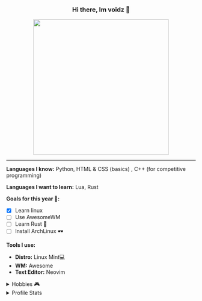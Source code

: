 <h3 align='center'>Hi there, Im voidz 👋</h3>
<p align='center'><img align='center' width='360px' src='https://64.media.tumblr.com/f44184258bf3c3712d2029e90c391a96/27f1ab5eb22beebb-6a/s640x960/2efdbe35f17bc117cc0db55a8e4cf97b973ee72e.gifv'></img></p>
<hr/>

**Languages I know:** Python, HTML & CSS (basics) , C++ (for competitive programming)

**Languages I want to learn:** Lua, Rust

**Goals for this year 🥅:**
  - [x] Learn linux
  - [ ] Use AwesomeWM
  - [ ] Learn Rust 📝
  - [ ] Install ArchLinux 🕶️

**Tools I use:**
  - **Distro:** Linux Mint💻
  - **WM:**  Awesome
  - **Text Editor:** Neovim


<details>
  <summary> Hobbies 🎮 </summary>
  <br/>
  <p align='center'> -> Programming, watching anime &  comp gaming and occasionally reading some books </p>
</details>

<!-- <details>
  <summary> Fonts I like 🖋️ </summary>
  <br/>
  <p align='center'> -> JetBrains Mono, Fira Code, Fantasque Sans Mono, Montserrat, Lato, Kungfont, Segoe Script & Segoe Print </p>
</details>
 -->
<details>
  <summary> Profile Stats </summary>
  <br/>
  <img src="https://github-readme-stats.vercel.app/api/?username=vooidz&layout=compact&show_icons=true&include_all_commits=true&hide_border=false&theme=cobalt" />  
</details>
